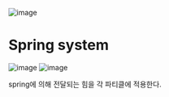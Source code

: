 ![image](https://github.com/minkyokyo/Computer-Animation/assets/71928522/6a151572-f4fb-4daa-a858-14d2d631653a)  

# Spring system
![image](https://github.com/minkyokyo/Computer-Animation/assets/71928522/2206d62c-3ee7-478a-ba9d-e58417aed639)
![image](https://github.com/minkyokyo/Computer-Animation/assets/71928522/f6c12514-c4d2-4790-acd1-a463a5a8647d)

spring에 의해 전달되는 힘을 각 파티클에 적용한다.
